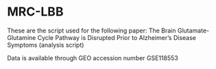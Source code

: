 # MRC-LBB

These are the script used for the following paper:
The Brain Glutamate-Glutamine Cycle Pathway is Disrupted Prior to Alzheimer’s Disease Symptoms (analysis script)

Data is available through GEO accession number GSE118553
